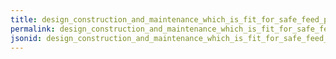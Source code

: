 ```yaml
---
title: design_construction_and_maintenance_which_is_fit_for_safe_feed_production_that_results_in_clean_well_working_equipment_and_protect_against_cross_contamination_of_the_feed
permalink: design_construction_and_maintenance_which_is_fit_for_safe_feed_production_that_results_in_clean_well_working_equipment_and_protect_against_cross_contamination_of_the_feed.html
jsonid: design_construction_and_maintenance_which_is_fit_for_safe_feed_production_that_results_in_clean_well_working_equipment_and_protect_against_cross_contamination_of_the_feed
---
```

